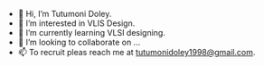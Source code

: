 - 👋 Hi, I’m Tutumoni Doley.
- 👀 I’m interested in VLIS Design.
- 🌱 I’m currently learning VLSI designing. 
- 💞️ I’m looking to collaborate on ...
- 📫 To recruit pleas reach me at tutumonidoley1998@gmail.com.
<!---
DTutu98/DTutu98 is a ✨ special ✨ repository because its `README.md` (this file) appears on your GitHub profile.
You can click the Preview link to take a look at your changes.
--->
